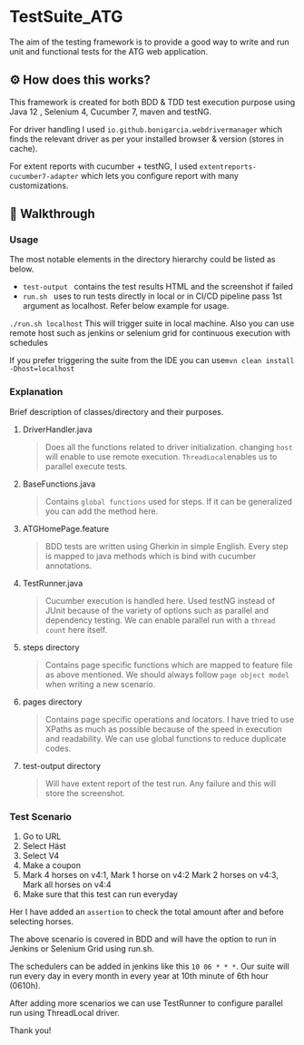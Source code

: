 # TestSuite_ATG

The aim of the testing framework is to provide a good way to write and run unit and functional tests for the ATG web application.

## ⚙️ How does this works?

This framework is created for both BDD & TDD test execution purpose using Java 12 , Selenium 4, Cucumber 7, maven and testNG.

For driver handling I used `io.github.bonigarcia.webdrivermanager` which finds the relevant driver as per your installed browser & version (stores in cache).

For extent reports with cucumber + testNG, I used `extentreports-cucumber7-adapter` which lets you configure report with many customizations.


## 💬 Walkthrough

### Usage

The most notable elements in the directory hierarchy could be listed as below.

- `test-output `
contains the test results HTML and the screenshot if failed
- `run.sh `
uses to run tests directly in local or in CI/CD pipeline pass 1st argument as localhost. Refer below example for usage.

`./run.sh localhost` This will trigger suite in local machine. Also you can use remote host such as jenkins or selenium grid for continuous execution with schedules

If you prefer triggering the suite from the IDE you can use`mvn clean install -Dhost=localhost`

### Explanation

Brief description of classes/directory and their purposes.

1. DriverHandler.java
    > Does all the functions related to driver initialization. changing `host` will enable to use remote execution. `ThreadLocal`enables us to parallel execute tests. 


2. BaseFunctions.java
    > Contains `global functions` used for steps. If it can be generalized you can add the method here.   


3. ATGHomePage.feature
    > BDD tests are written using Gherkin in simple English. Every step is mapped to java methods which is bind with cucumber annotations.
    

4. TestRunner.java
    > Cucumber execution is handled here. Used testNG instead of JUnit because of the variety of options such as parallel and dependency testing. We can enable parallel run with a `thread count` here itself.

4. steps directory
   > Contains page specific functions which are mapped to feature file as above mentioned. We should always follow `page object model` when writing a new scenario.

4. pages directory
   > Contains page specific operations and locators. I have tried to use XPaths as much as possible because of the speed in execution and readability. We can use global functions to reduce duplicate codes.

4. test-output directory
   > Will have extent report of the test run. Any failure and this will store the screenshot.

### Test Scenario
1. Go to URL
2. Select Häst
3. Select V4
4. Make a coupon
5. Mark 4 horses on v4:1, Mark 1 horse on v4:2 Mark 2 horses on v4:3, Mark all horses on v4:4
6. Make sure that this test can run everyday

Her I have added an `assertion` to check the total amount after and before selecting horses.

The above scenario is covered in BDD and will have the option to run in Jenkins or Selenium Grid using run.sh. 

The schedulers can be added in jenkins like this `10 06 * * *`.
Our suite will run every day in every month in every year at 10th minute of 6th hour (0610h).

After adding more scenarios we can use TestRunner to configure parallel run using ThreadLocal driver.


Thank you!



